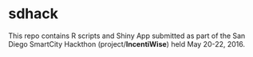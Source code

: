 # sdhack

This repo contains R scripts and Shiny App submitted as part of the San Diego SmartCity Hackthon (project/**IncentiWise**) held May 20-22, 2016.
